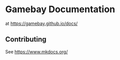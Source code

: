 # Gamebay Documentation

at https://gamebay.github.io/docs/

## Contributing

See https://www.mkdocs.org/
